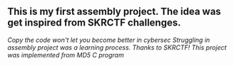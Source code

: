 ## This is my first assembly project. The idea was get inspired from SKRCTF challenges.
*Copy the code won't let you become better in cybersec*
*Struggling in assembly project was a learning process.*
*Thanks to SKRCTF!*
*This project was implemented from MD5 C program*

